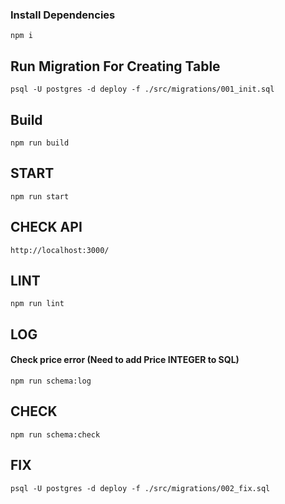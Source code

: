 ### Install Dependencies
```npm i```

## Run Migration For Creating Table
```psql -U postgres -d deploy -f ./src/migrations/001_init.sql```

## Build
```npm run build```

## START
```npm run start```

## CHECK API
```http://localhost:3000/```

## LINT
```npm run lint```

## LOG
#### Check price error (Need to add Price INTEGER to SQL)
```npm run schema:log```

## CHECK
```npm run schema:check```

## FIX 
```psql -U postgres -d deploy -f ./src/migrations/002_fix.sql```